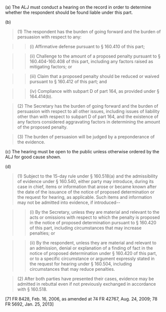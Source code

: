 (a) The ALJ must conduct a hearing on the record in order to determine whether the respondent should be found liable under this part.

(b)

> (1) The respondent has the burden of going forward and the burden of persuasion with respect to any:

> > (i) Affirmative defense pursuant to § 160.410 of this part;

> > (ii) Challenge to the amount of a proposed penalty pursuant to § 160.404-160.408 of this part, including any factors raised as mitigating factors; or

> > (iii) Claim that a proposed penalty should be reduced or waived pursuant to § 160.412 of this part; and

> > (iv) Compliance with subpart D of part 164, as provided under § 164.414(b).

> (2) The Secretary has the burden of going forward and the burden of persuasion with respect to all other issues, including issues of liability other than with respect to subpart D of part 164, and the existence of any factors considered aggravating factors in determining the amount of the proposed penalty.

> (3) The burden of persuasion will be judged by a preponderance of the evidence.

&#40;c) The hearing must be open to the public unless otherwise ordered by the ALJ for good cause shown.

(d)

> (1) Subject to the 15-day rule under § 160.518(a) and the admissibility of evidence under § 160.540, either party may introduce, during its case in chief, items or information that arose or became known after the date of the issuance of the notice of proposed determination or the request for hearing, as applicable. Such items and information may not be admitted into evidence, if introduced--

> > (i) By the Secretary, unless they are material and relevant to the acts or omissions with respect to which the penalty is proposed in the notice of proposed determination pursuant to § 160.420 of this part, including circumstances that may increase penalties; or

> > (ii) By the respondent, unless they are material and relevant to an admission, denial or explanation of a finding of fact in the notice of proposed determination under § 160.420 of this part, or to a specific circumstance or argument expressly stated in the request for hearing under § 160.504, including circumstances that may reduce penalties.

> (2) After both parties have presented their cases, evidence may be admitted in rebuttal even if not previously exchanged in accordance with § 160.518.

[71 FR 8428, Feb. 16, 2006, as amended at 74 FR 42767, Aug. 24, 2009; 78 FR 5692, Jan. 25, 2013]

